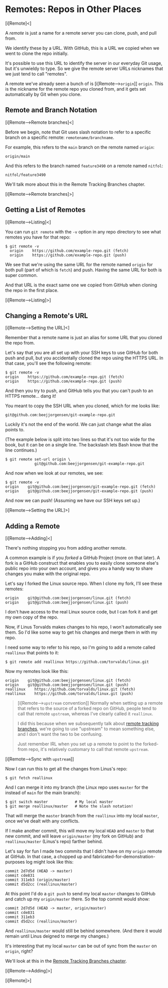# Remotes: Repos in Other Places

[i[Remote]<]

A _remote_ is just a name for a remote server you can clone, push, and
pull from.

We identify these by a URL. With GitHub, this is a URL we copied when we
went to clone the repo initially.

It's possible to use this URL to identify the server in our everyday Git
usage, but it's unwieldy to type. So we give the remote server URLs
nicknames that we just tend to call "remotes".

A remote we've already seen a bunch of is [i[Remote-->`origin`]]
`origin`. This is the nickname for the remote repo you cloned from, and
it gets set automatically by Git when you clone.

## Remote and Branch Notation

[i[Remote-->Remote branches]<]

Before we begin, note that Git uses slash notation to refer to a
specific branch on a specific remote: `remotename/branchname`.

For example, this refers to the `main` branch on the remote named
`origin`:

``` {.default}
origin/main
```

And this refers to the branch named `feature3490` on a remote named
`nitfol`:

``` {.default}
nitfol/feature3490
```

We'll talk more about this in the Remote Tracking Branches chapter.

[i[Remote-->Remote branches]>]

## Getting a List of Remotes

[i[Remote-->Listing]<]

You can run `git remote` with the `-v` option in any repo directory to
see what remotes you have for that repo:

``` {.default}
$ git remote -v
  origin    https://github.com/example-repo.git (fetch)
  origin    https://github.com/example-repo.git (push)
```

We see that we're using the same URL for the remote named `origin` for
both pull (part of which is `fetch`) and push. Having the same URL for
both is super common.

And that URL is the exact same one we copied from GitHub when cloning
the repo in the first place.

[i[Remote-->Listing]>]

## Changing a Remote's URL

[i[Remote-->Setting the URL]<]

Remember that a remote name is just an alias for some URL that you
cloned the repo from.

Let's say that you are all set up with your SSH keys to use GitHub for
both push and pull, but you accidentally cloned the repo using the HTTPS
URL. In that case, you'll see the following remote:

``` {.default}
$ git remote -v
origin    https://github.com/example-repo.git (fetch)
origin    https://github.com/example-repo.git (push)
```

And then you try to push, and GitHub tells you that you can't push to an
HTTPS remote... dang it!

You meant to copy the SSH URL when you cloned, which for me looks like:

``` {.default}
git@github.com:beejjorgensen/git-example-repo.git
```

Luckily it's not the end of the world. We can just change what the alias
points to.

(The example below is split into two lines so that it's not too wide for
the book, but it can be on a single line. The backslash lets Bash know
that the line continues.)

``` {.default}
$ git remote set-url origin \
             git@github.com:beejjorgensen/git-example-repo.git
```

And now when we look at our remotes, we see:

``` {.default}
$ git remote -v
origin    git@github.com:beejjorgensen/git-example-repo.git (fetch)
origin    git@github.com:beejjorgensen/git-example-repo.git (push)
```

And now we can push! (Assuming we have our SSH keys set up.)

[i[Remote-->Setting the URL]>]

## Adding a Remote

[i[Remote-->Adding]<]

There's nothing stopping you from adding another remote.

A common example is if you _forked_ a GitHub Project (more on that
later). A fork is a GitHub construct that enables you to easily clone
someone else's public repo into your own account, and gives you a handy
way to share changes you make with the original repo.

Let's say I forked the Linux source repo. When I clone my fork, I'll
see these remotes:

``` {.default}
origin    git@github.com:beejjorgensen/linux.git (fetch)
origin    git@github.com:beejjorgensen/linux.git (push)
```

I don't have access to the real Linux source code, but I can fork it and
get my own copy of the repo.

Now, if Linus Torvalds makes changes to his repo, I won't automatically
see them. So I'd like some way to get his changes and merge them in with
my repo.

I need some way to refer to his repo, so I'm going to add a remote
called `reallinux` that points to it:

``` {.default}
$ git remote add reallinux https://github.com/torvalds/linux.git
```

Now my remotes look like this:

``` {.default}
origin    git@github.com:beejjorgensen/linux.git (fetch)
origin    git@github.com:beejjorgensen/linux.git (push)
reallinux    https://github.com/torvalds/linux.git (fetch)
reallinux    https://github.com/torvalds/linux.git (push)
```

> [i[Remote-->`upstream` convention]]
> Normally when setting up a remote that refers to the source of a forked
> repo on GitHub, people tend to call that remote `upstream`, whereas
> I've clearly called it `reallinux`.
>
> I did this because when we subsequently talk about [remote tracking
> branches](#remote-tracking-branch), we're going to use "upstream" to
> mean something else, and I don't want the two to be confusing.
>
> Just remember IRL when you set up a remote to point to the forked-from
> repo, it's relatively customary to call that remote `upstream`.

[i[Remote-->Sync with `upstream`]]

Now I can run this to get all the changes from Linus's repo:

``` {.default}
$ git fetch reallinux
```

And I can merge it into my branch (the Linux repo uses `master` for the
instead of `main` for the main branch):

``` {.default}
$ git switch master            # My local master
$ git merge reallinux/master   # Note the slash notation!
```

That will merge the `master` branch from the `reallinux` into my local
`master`, once we've dealt with any conflicts.

If I make another commit, this will move my local `HEAD` and `master` to
that new commit, and will leave `origin/master` (my fork on GitHub) and
`reallinux/master` (Linus's repo) farther behind.

Let's say for fun I made two commits that I didn't have on my `origin`
remote at GitHub. In that case, a chopped up and
fabricated-for-demonstration-purposes log might look like this:

``` {.default}
commit 2d7d5d (HEAD -> master)
commit cde831
commit 311eb3 (origin/master)
commit d5d2cc (reallinux/master)
```

At this point I'd do a `git push` to send my local `master` changes to
GitHub and catch up my `origin/master` there. So the top commit would
show:

``` {.default}
commit 2d7d5d (HEAD -> master, origin/master)
commit cde831
commit 311eb3
commit d5d2cc (reallinux/master)
```

And `reallinux/master` would still be behind somewhere. (And there it
would remain until Linus deigned to merge my changes.)

It's interesting that my local `master` can be out of sync from the
`master` on `origin`, right?

We'll look at this in the [Remote Tracking Branches
chapter](#remote-tracking-branch).

[i[Remote-->Adding]>]

[i[Remote]>]
